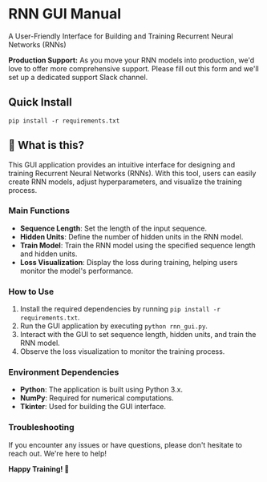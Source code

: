 # RNN GUI Manual
A User-Friendly Interface for Building and Training Recurrent Neural Networks (RNNs)

**Production Support:** As you move your RNN models into production, we'd love to offer more comprehensive support. Please fill out this form and we'll set up a dedicated support Slack channel.

## Quick Install
`pip install -r requirements.txt`

## 🤔 What is this?
This GUI application provides an intuitive interface for designing and training Recurrent Neural Networks (RNNs). With this tool, users can easily create RNN models, adjust hyperparameters, and visualize the training process.

### Main Functions

* **Sequence Length**: Set the length of the input sequence.
* **Hidden Units**: Define the number of hidden units in the RNN model.
* **Train Model**: Train the RNN model using the specified sequence length and hidden units.
* **Loss Visualization**: Display the loss during training, helping users monitor the model's performance.

### How to Use

1. Install the required dependencies by running `pip install -r requirements.txt`.
2. Run the GUI application by executing `python rnn_gui.py`.
3. Interact with the GUI to set sequence length, hidden units, and train the RNN model.
4. Observe the loss visualization to monitor the training process.

### Environment Dependencies

* **Python**: The application is built using Python 3.x.
* **NumPy**: Required for numerical computations.
* **Tkinter**: Used for building the GUI interface.

### Troubleshooting

If you encounter any issues or have questions, please don't hesitate to reach out. We're here to help!

**Happy Training! 🚀**